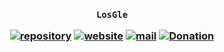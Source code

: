 <h3 align="center">

`LosGle`

[![repository](https://img.shields.io/badge/repository-white)](https://github.com/losgle/donation)
[![website](https://img.shields.io/badge/website-white)](https://losgle.github.io/donation)
[![mail](https://img.shields.io/badge/mail-white)](mailto:losgle@groups.outlook.com)
[![Donation](https://img.shields.io/badge/donation-white)](https://losgle.github.io/donation)

</h3>